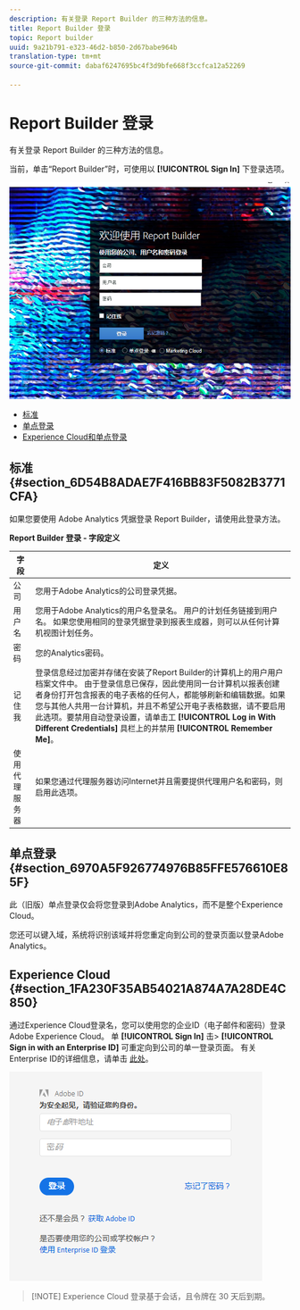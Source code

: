 ```yaml
---
description: 有关登录 Report Builder 的三种方法的信息。
title: Report Builder 登录
topic: Report builder
uuid: 9a21b791-e323-46d2-b850-2d67babe964b
translation-type: tm+mt
source-git-commit: dabaf6247695bc4f3d9bfe668f3ccfca12a52269

---
```



# Report Builder 登录

有关登录 Report Builder 的三种方法的信息。

当前，单击“Report Builder”时，可使用以 **[!UICONTROL Sign In]** 下登录选项。

![](assets/login_screen.png)

* [标准](/help/analyze/report-builder/setup/login.md#section_6D54B8ADAE7F416BB83F5082B3771CFA)
* [单点登录](/help/analyze/report-builder/setup/login.md#section_6970A5F926774976B85FFE576610E85F)
* [Experience Cloud和单点登录](/help/analyze/report-builder/setup/login.md#section_1FA230F35AB54021A874A7A28DE4C850)

## 标准 {#section_6D54B8ADAE7F416BB83F5082B3771CFA}

如果您要使用 Adobe Analytics 凭据登录 Report Builder，请使用此登录方法。

**Report Builder 登录 - 字段定义**

| 字段 | 定义 |
|--- |--- |
| 公司 | 您用于Adobe Analytics的公司登录凭据。 |
| 用户名 | 您用于Adobe Analytics的用户名登录名。 用户的计划任务链接到用户名。 如果您使用相同的登录凭据登录到报表生成器，则可以从任何计算机视图计划任务。 |
| 密码 | 您的Analytics密码。 |
| 记住我 | 登录信息经过加密并存储在安装了Report Builder的计算机上的用户用户档案文件中。 由于登录信息已保存，因此使用同一台计算机以报表创建者身份打开包含报表的电子表格的任何人，都能够刷新和编辑数据。如果您与其他人共用一台计算机，并且不希望公开电子表格数据，请不要启用此选项。要禁用自动登录设置，请单击工 **[!UICONTROL Log in With Different Credentials]** 具栏上的并禁用 **[!UICONTROL Remember Me]**。 |
| 使用代理服务器 | 如果您通过代理服务器访问Internet并且需要提供代理用户名和密码，则启用此选项。 |

## 单点登录 {#section_6970A5F926774976B85FFE576610E85F}

此（旧版）单点登录仅会将您登录到Adobe Analytics，而不是整个Experience Cloud。

您还可以键入域，系统将识别该域并将您重定向到公司的登录页面以登录Adobe Analytics。

## Experience Cloud {#section_1FA230F35AB54021A874A7A28DE4C850}

通过Experience Cloud登录名，您可以使用您的企业ID（电子邮件和密码）登录Adobe Experience Cloud。 单 **[!UICONTROL Sign In]** 击> **[!UICONTROL Sign in with an Enterprise ID]** 可重定向到公司的单一登录页面。 有关Enterprise ID的详细信息，请单击 [此处](https://helpx.adobe.com/cn/enterprise/kb/enterprise-id-faq.html#whatis)。

![](assets/adobe_id_login.png)

>[!NOTE] Experience Cloud 登录基于会话，且令牌在 30 天后到期。

